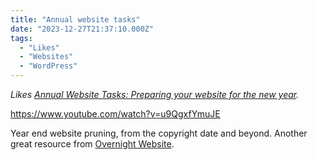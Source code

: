 ```yaml
---
title: "Annual website tasks"
date: "2023-12-27T21:37:10.000Z"
tags: 
  - "Likes"
  - "Websites"
  - "WordPress"
---
```


_Likes [Annual Website Tasks: Preparing your website for the new year](https://overnightwebsite.com/annual-website-tasks/)._

https://www.youtube.com/watch?v=u9QgxfYmuJE

Year end website pruning, from the copyright date and beyond. Another great resource from [Overnight Website](https://overnightwebsite.com/).
